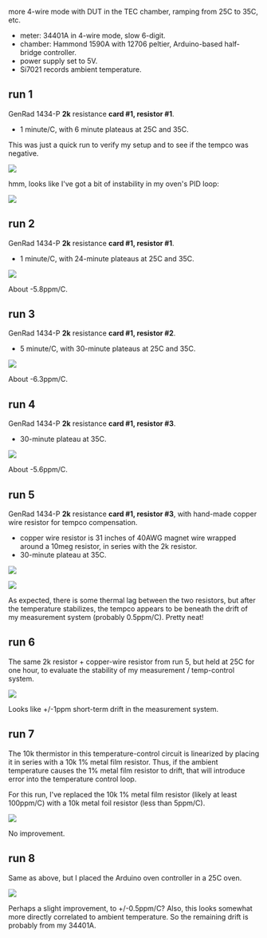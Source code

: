 more 4-wire mode with DUT in the TEC chamber, ramping from 25C to 35C, etc.

- meter: 34401A in 4-wire mode, slow 6-digit.
- chamber: Hammond 1590A with 12706 peltier, Arduino-based half-bridge controller.
- power supply set to 5V.
- Si7021 records ambient temperature.

## run 1

GenRad 1434-P **2k** resistance **card #1, resistor #1**.

- 1 minute/C, with 6 minute plateaus at 25C and 35C.

This was just a quick run to verify my setup and to see if the tempco was negative.

![](run1/chart.png)

hmm, looks like I've got a bit of instability in my oven's PID loop:

![](run1/oven.png)

## run 2

GenRad 1434-P **2k** resistance **card #1, resistor #1**.

- 1 minute/C, with 24-minute plateaus at 25C and 35C.

![](run2/chart.png)

About -5.8ppm/C.

## run 3

GenRad 1434-P **2k** resistance **card #1, resistor #2**.

- 5 minute/C, with 30-minute plateaus at 25C and 35C.

![](run3/chart.png)

About -6.3ppm/C.

## run 4

GenRad 1434-P **2k** resistance **card #1, resistor #3**.

- 30-minute plateau at 35C.

![](run4/chart.png)

About -5.6ppm/C.

## run 5

GenRad 1434-P **2k** resistance **card #1, resistor #3**, with hand-made copper wire resistor for tempco compensation.

- copper wire resistor is 31 inches of 40AWG magnet wire wrapped around a 10meg resistor, in series with the 2k resistor.
- 30-minute plateau at 35C.

![](run5/chart.png)

![](run5/chart-zoomed.png)

As expected, there is some thermal lag between the two resistors, but after the temperature stabilizes, the tempco appears to be beneath the drift of my measurement system (probably 0.5ppm/C).  Pretty neat!

## run 6

The same 2k resistor + copper-wire resistor from run 5, but held at 25C for one hour, to evaluate the stability of my measurement / temp-control system.

![](run6/chart.png)

Looks like +/-1ppm short-term drift in the measurement system.

## run 7

The 10k thermistor in this temperature-control circuit is linearized by placing it in series with a 10k 1% metal film resistor.  Thus, if the ambient temperature causes the 1% metal film resistor to drift, that will introduce error into the temperature control loop.

For this run, I've replaced the 10k 1% metal film resistor (likely at least 100ppm/C) with a 10k metal foil resistor (less than 5ppm/C).

![](run7/chart.png)

No improvement.

## run 8

Same as above, but I placed the Arduino oven controller in a 25C oven.

![](run8/chart.png)

Perhaps a slight improvement, to +/-0.5ppm/C?  Also, this looks somewhat more directly correlated to ambient temperature.  So the remaining drift is probably from my 34401A.
